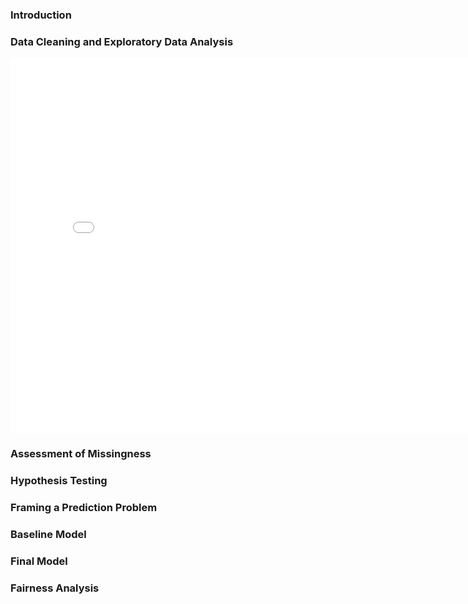 <body>
  <h3>Introduction</h3>
  <h3>Data Cleaning and Exploratory Data Analysis</h3>
  
<iframe
    src="League-of-Legends-Data-Project\plots\plot_1.html"
    width="800"
    height="600"
    frameborder="0"
></iframe>

  <h3>Assessment of Missingness</h3>
  <h3>Hypothesis Testing</h3>
  <h3>Framing a Prediction Problem</h3>
  <h3>Baseline Model</h3>
  <h3>Final Model</h3>
  <h3>Fairness Analysis</h3>
</body>
